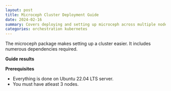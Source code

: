 ```yaml
---
layout: post
title: Microceph Cluster Deployment Guide
date: 2024-02-16
summary: Covers deploying and setting up microceph across multiple nodes allowing for HA storage
categories: orchestration kubernetes
---
```


The microceph package makes setting up a cluster easier. It includes numerous dependencies required.

**Guide results**

**Prerequisites**

- Everything is done on Ubuntu 22.04 LTS server.
- You must have atleast 3 nodes.
